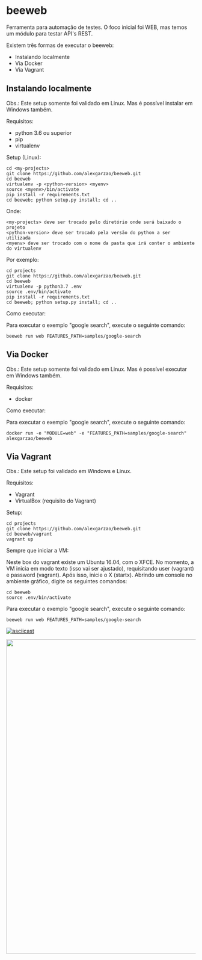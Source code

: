 # beeweb

Ferramenta para automação de testes. O foco inicial foi WEB, mas temos um módulo para testar API's REST.

Existem três formas de executar o beeweb:
- Instalando localmente
- Via Docker
- Via Vagrant

## Instalando localmente

Obs.: Este setup somente foi validado em Linux. Mas é possível instalar em Windows também.

Requisitos:
- python 3.6 ou superior
- pip
- virtualenv

Setup (Linux):

    cd <my-projects>
    git clone https://github.com/alexgarzao/beeweb.git
    cd beeweb
    virtualenv -p <python-version> <myenv>
    source <myenv>/bin/activate
    pip install -r requirements.txt
    cd beeweb; python setup.py install; cd ..

Onde:

    <my-projects> deve ser trocado pelo diretório onde será baixado o projeto
    <python-version> deve ser trocado pela versão do python a ser utilizada
    <myenv> deve ser trocado com o nome da pasta que irá conter o ambiente do virtualenv

Por exemplo:

    cd projects
    git clone https://github.com/alexgarzao/beeweb.git
    cd beeweb
    virtualenv -p python3.7 .env
    source .env/bin/activate
    pip install -r requirements.txt
    cd beeweb; python setup.py install; cd ..

Como executar:

Para executar o exemplo "google search", execute o seguinte comando:

    beeweb run web FEATURES_PATH=samples/google-search

## Via Docker

Obs.: Este setup somente foi validado em Linux. Mas é possível executar em Windows também.

Requisitos:
- docker

Como executar:

Para executar o exemplo "google search", execute o seguinte comando:

    docker run -e "MODULE=web" -e "FEATURES_PATH=samples/google-search" alexgarzao/beeweb

## Via Vagrant

Obs.: Este setup foi validado em Windows e Linux.

Requisitos:
- Vagrant
- VirtualBox (requisito do Vagrant)

Setup:

    cd projects
    git clone https://github.com/alexgarzao/beeweb.git
    cd beeweb/vagrant
    vagrant up

Sempre que iniciar a VM:

Neste box do vagrant existe um Ubuntu 16.04, com o XFCE. No momento, a VM inicia em modo texto (isso vai ser ajustado), requisitando user (vagrant) e password (vagrant). Após isso, inicie o X (startx). Abrindo um console no ambiente gráfico, digite os seguintes comandos:

    cd beeweb
    source .env/bin/activate

Para executar o exemplo "google search", execute o seguinte comando:

    beeweb run web FEATURES_PATH=samples/google-search

[![asciicast](https://asciinema.org/a/zNvoWDIJpVYxmRYdSoO9G0yRg.png)](https://asciinema.org/a/zNvoWDIJpVYxmRYdSoO9G0yRg?autoplay=1)



<a href="https://asciinema.org/a/14?autoplay=1"><img src="https://asciinema.org/a/14.png" width="836"/></a>

